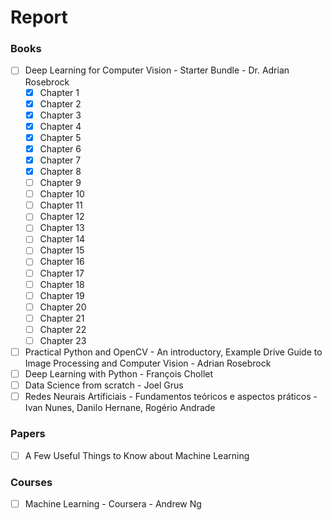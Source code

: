 # Report

### Books
- [ ] Deep Learning for Computer Vision - Starter Bundle - Dr. Adrian Rosebrock
  - [x] Chapter 1
  - [x] Chapter 2
  - [x] Chapter 3
  - [x] Chapter 4
  - [x] Chapter 5
  - [x] Chapter 6
  - [x] Chapter 7
  - [x] Chapter 8
  - [ ] Chapter 9
  - [ ] Chapter 10
  - [ ] Chapter 11
  - [ ] Chapter 12
  - [ ] Chapter 13
  - [ ] Chapter 14
  - [ ] Chapter 15
  - [ ] Chapter 16
  - [ ] Chapter 17
  - [ ] Chapter 18
  - [ ] Chapter 19
  - [ ] Chapter 20
  - [ ] Chapter 21
  - [ ] Chapter 22
  - [ ] Chapter 23
- [ ] Practical Python and OpenCV - An introductory, Example Drive Guide to Image Processing and Computer Vision - Adrian Rosebrock
- [ ] Deep Learning with Python - François Chollet
- [ ] Data Science from scratch - Joel Grus
- [ ] Redes Neurais Artificiais - Fundamentos teóricos e aspectos práticos - Ivan Nunes, Danilo Hernane, Rogério Andrade

### Papers
- [ ] A Few Useful Things to Know about Machine Learning

### Courses
- [ ] Machine Learning - Coursera - Andrew Ng
